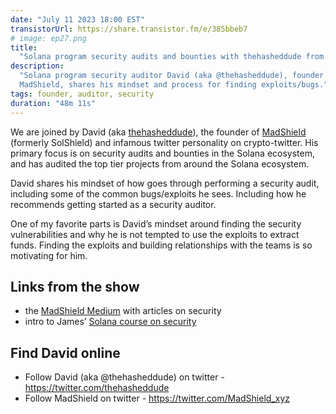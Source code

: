 ```yaml
---
date: "July 11 2023 18:00 EST"
transistorUrl: https://share.transistor.fm/e/385bbeb7
# image: ep27.png
title:
  "Solana program security audits and bounties with thehasheddude from MadShield"
description:
  "Solana program security auditor David (aka @thehasheddude), founder of
  MadShield, shares his mindset and process for finding exploits/bugs."
tags: founder, auditor, security
duration: "48m 11s"
---
```


We are joined by David (aka [thehasheddude](https://twitter.com/thehasheddude)),
the founder of [MadShield](https://www.madshield.xyz/) (formerly SolShield) and
infamous twitter personality on crypto-twitter. His primary focus is on security
audits and bounties in the Solana ecosystem, and has audited the top tier
projects from around the Solana ecosystem.

David shares his mindset of how goes through performing a security audit,
including some of the common bugs/exploits he sees. Including how he recommends
getting started as a security auditor.

One of my favorite parts is David’s mindset around finding the security
vulnerabilities and why he is not tempted to use the exploits to extract funds.
Finding the exploits and building relationships with the teams is so motivating
for him.

## Links from the show

- the [MadShield Medium](https://medium.com/@madshield) with articles on
  security
- intro to James’
  [Solana course on security](https://www.soldev.app/course/security-intro)

## Find David online

- Follow David (aka @thehasheddude) on twitter -
  https://twitter.com/thehasheddude
- Follow MadShield on twitter - https://twitter.com/MadShield_xyz
